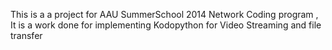 This is a a project for AAU SummerSchool 2014 Network Coding program , It is a work done for implementing Kodopython for Video Streaming and file transfer




